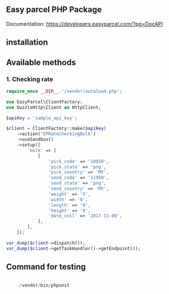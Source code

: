 ## Easy parcel PHP Package

Documentation: 
https://developers.easyparcel.com/?pg=DocAPI

## installation 

## Available methods

### 1. Checking rate 

```php
require_once __DIR__.'/vendor/autoload.php';

use EasyParcel\ClientFactory;
use GuzzleHttp\Client as HttpClient;

$apiKey = 'sample_api_key';

$client = ClientFactory::make($apiKey)
    ->action('EPRateCheckingBulk')
    ->useSandbox()
    ->setup([
        'bulk' => [
            [
                'pick_code' => '10050',
                'pick_state' => 'png',
                'pick_country' => 'MY',
                'send_code' => '11950',
                'send_state' => 'png',
                'send_country' => 'MY',
                'weight' => '5',
                'width' => '0',
                'length' => '0',
                'height' => '0',
                'date_coll' => '2017-11-08',
            ],
        ],
    ]);

var_dump($client->dispatch());
var_dump($client->getTaskHandler()->getEndpoint());

```


## Command for testing

```php

    ./vendor/bin/phpunit

```